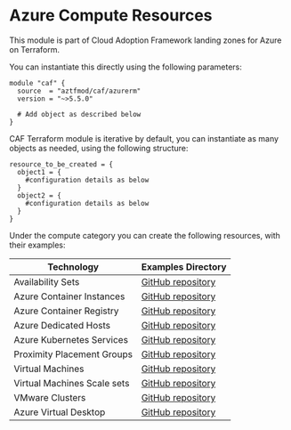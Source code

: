 # Azure Compute Resources

This module is part of Cloud Adoption Framework landing zones for Azure on Terraform.

You can instantiate this directly using the following parameters:

```hcl
module "caf" {
  source  = "aztfmod/caf/azurerm"
  version = "~>5.5.0"

  # Add object as described below
}
```

CAF Terraform module is iterative by default, you can instantiate as many objects as needed, using the following structure:

```hcl
resource_to_be_created = {
  object1 = {
    #configuration details as below
  }
  object2 = {
    #configuration details as below
  }
}
```

Under the compute category you can create the following resources, with their examples:

| Technology                  | Examples Directory                                                                                                           |
|-----------------------------|------------------------------------------------------------------------------------------------------------------------------|
| Availability Sets           | [GitHub repository](https://github.com/aztfmod/terraform-azurerm-caf/tree/master/examples/compute/availability_set/)         |
| Azure Container Instances   | [GitHub repository](https://github.com/aztfmod/terraform-azurerm-caf/tree/master/examples/compute/container_groups)          |
| Azure Container Registry    | [GitHub repository](https://github.com/aztfmod/terraform-azurerm-caf/tree/master/examples/compute/container_registry)        |
| Azure Dedicated Hosts       | [GitHub repository](https://github.com/aztfmod/terraform-azurerm-caf/tree/master/examples/compute/dedicated_hosts)           |
| Azure Kubernetes Services   | [GitHub repository](https://github.com/aztfmod/terraform-azurerm-caf/tree/master/examples/compute/kubernetes_services)       |
| Proximity Placement Groups  | [GitHub repository](https://github.com/aztfmod/terraform-azurerm-caf/tree/master/examples/computep/roximity_placement_group) |
| Virtual Machines            | [GitHub repository](https://github.com/aztfmod/terraform-azurerm-caf/tree/master/examples/compute/virtual_machine)           |
| Virtual Machines Scale sets | [GitHub repository](https://github.com/aztfmod/terraform-azurerm-caf/tree/master/examples/compute/virtual_machine_scale_set) |
| VMware Clusters             | [GitHub repository](https://github.com/aztfmod/terraform-azurerm-caf/tree/master/examples/compute/vmware_cluster)            |
| Azure Virtual Desktop       | [GitHub repository](https://github.com/aztfmod/terraform-azurerm-caf/tree/master/examples/compute/azure_virtual_desktop)     |